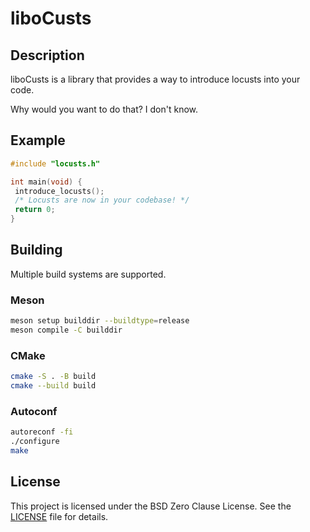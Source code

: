 # liboCusts

## Description

liboCusts is a library that provides a way to introduce locusts into your code.

Why would you want to do that? I don't know.

## Example

```c
#include "locusts.h"

int main(void) {
 introduce_locusts();
 /* Locusts are now in your codebase! */
 return 0;
}
```

## Building

Multiple build systems are supported.

### Meson

```sh
meson setup builddir --buildtype=release
meson compile -C builddir
```

### CMake

```sh
cmake -S . -B build
cmake --build build
```

### Autoconf

```sh
autoreconf -fi
./configure
make
```

## License

This project is licensed under the BSD Zero Clause License. See the [LICENSE](../LICENSE) file for details.
